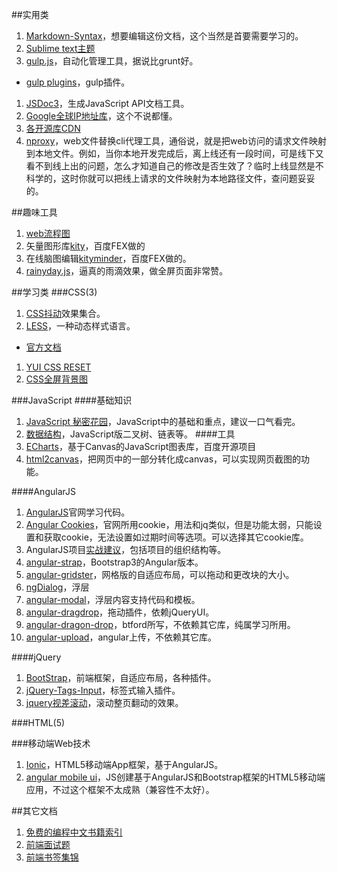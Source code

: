 ##实用类
 1. [Markdown-Syntax](https://gitcafe.com/riku/Markdown-Syntax-CN/blob/master/syntax.md )，想要编辑这份文档，这个当然是首要需要学习的。    
 1. [Sublime text主题](https://github.com/kkga/spacegray)    
 1. [gulp.js](https://github.com/gulpjs/gulp/blob/master/docs/getting-started.md#getting-started)，自动化管理工具，据说比grunt好。
   -  [gulp plugins](http://gratimax.github.io/search-gulp-plugins/)，gulp插件。
 1. [JSDoc3](https://github.com/jsdoc3/jsdoc)，生成JavaScript API文档工具。
 1. [Google全球IP地址库](https://github.com/justjavac/Google-IPs)，这个不说都懂。
 1. [各开源库CDN](http://open.bootcss.com/)   
 1. [nproxy](https://github.com/goddyZhao/nproxy)，web文件替换cli代理工具，通俗说，就是把web访问的请求文件映射到本地文件。例如，当你本地开发完成后，离上线还有一段时间，可是线下又看不到线上出的问题，怎么才知道自己的修改是否生效了？临时上线显然是不科学的，这时你就可以把线上请求的文件映射为本地路径文件，查问题妥妥的。  

##趣味工具
 1. [web流程图](https://github.com/sporritt/jsPlumb)   
 1. 矢量图形库[kity](https://github.com/fex-team/kity)，百度FEX做的   
 1. 在线脑图编辑[kityminder](https://github.com/fex-team/kityminder)，百度FEX做的。
 1. [rainyday.js](https://github.com/maroslaw/rainyday.js)，逼真的雨滴效果，做全屏页面非常赞。

##学习类
###CSS(3)
 1. [CSS抖动](https://github.com/elrumordelaluz/csshake)效果集合。
 1. [LESS](https://github.com/less/less.js)，一种动态样式语言。
   + [官方文档](http://lesscss.org/)
 1. [YUI CSS RESET](http://yuilibrary.com/yui/docs/cssreset/)    
 1. [CSS全屏背景图](http://sixrevisions.com/css/responsive-background-image/?utm_source=CSS-Weekly&utm_campaign=Issue-117&utm_medium=email)   
 

###JavaScript
####基础知识
 1. [JavaScript 秘密花园](http://bonsaiden.github.io/JavaScript-Garden/zh/)，JavaScript中的基础和重点，建议一口气看完。
 1. [数据结构](https://github.com/davidshariff/computer-science )，JavaScript版二叉树、链表等。
####工具
 1. [ECharts](https://github.com/ecomfe/echarts)，基于Canvas的JavaScript图表库，百度开源项目
 1. [html2canvas](https://github.com/niklasvh/html2canvas)，把网页中的一部分转化成canvas，可以实现网页截图的功能。    
 


####AngularJS
 1. [AngularJS](https://github.com/angular/angular.js)官网学习代码。
 1. [Angular Cookies](https://github.com/angular/bower-angular-cookies)，官网所用cookie，用法和jq类似，但是功能太弱，只能设置和获取cookie，无法设置如过期时间等选项。可以选择其它cookie库。
 1. AngularJS项目[实战建议](https://github.com/mgechev/angularjs-style-guide)，包括项目的组织结构等。
 1. [angular-strap](https://github.com/mgcrea/angular-strap)，Bootstrap3的Angular版本。
 1. [angular-gridster](https://github.com/ManifestWebDesign/angular-gridster)，网格版的自适应布局，可以拖动和更改块的大小。
 1. [ngDialog](https://github.com/likeastore/ngDialog#api)，浮层
 1. [angular-modal](https://github.com/btford/angular-modal)，浮层内容支持代码和模板。  
 1. [angular-dragdrop](https://github.com/codef0rmer/angular-dragdrop)，拖动插件，依赖jQueryUI。
 1. [angular-dragon-drop](https://github.com/btford/angular-dragon-drop)，btford所写，不依赖其它库，纯属学习所用。
 1. [angular-upload](https://github.com/leon/angular-upload)，angular上传，不依赖其它库。
     
####jQuery
 1. [BootStrap](https://github.com/twbs/bootstrap)，前端框架，自适应布局，各种插件。    
 1. [jQuery-Tags-Input](https://github.com/xoxco/jQuery-Tags-Input)，标签式输入插件。
 1. [jquery视差滚动](https://github.com/alvarotrigo/fullPage.js)，滚动整页翻动的效果。


###HTML(5)


###移动端Web技术
 1. [Ionic](https://github.com/driftyco/ionic)，HTML5移动端App框架，基于AngularJS。
 1. [angular mobile ui](https://github.com/mcasimir/mobile-angular-ui)，JS创建基于AngularJS和Bootstrap框架的HTML5移动端应用，不过这个框架不太成熟（兼容性不太好）。   

##其它文档
 1. [免费的编程中文书籍索引](https://github.com/justjavac/free-programming-books-zh_CN#javascript)
 1. [前端面试题](https://github.com/darcyclarke/Front-end-Developer-Interview-Questions)    
 1. [前端书签集锦](https://github.com/dypsilon/frontend-dev-bookmarks)    
